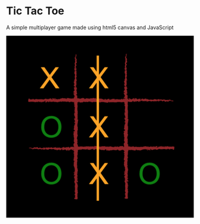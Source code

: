 # Tic Tac Toe 
A simple multiplayer game made using html5 canvas and JavaScript



![alt text](https://github.com/isaurav0/tictactoejs/blob/master/Screen%20Shot%202019-06-26%20at%209.04.46%20AM.png)
